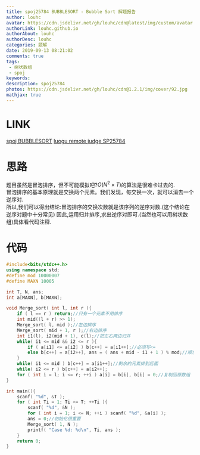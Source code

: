 ```yaml
---
title: spoj25784 BUBBLESORT - Bubble Sort 解题报告
author: louhc
avatar: https://cdn.jsdelivr.net/gh/louhc/cdn@latest/img/custom/avatar.jpg
authorLink: louhc.github.io
authorAbout: louhc
authorDesc: louhc
categories: 题解
date: 2019-09-13 08:21:02
comments: true
tags:
 - 树状数组
 - spoj
keywords:
description: spoj25784
photos: https://cdn.jsdelivr.net/gh/louhc/cdn@1.2.1/img/cover/92.jpg
mathjax: true
---
```


# LINK

[spoj BUBBLESORT](https://www.spoj.com/problems/BUBBLESORT/)
[luogu remote judge SP25784](https://www.luogu.org/problem/SP25784)

# 思路

题目虽然是冒泡排序，但不可能模拟吧?$O(N^2\times T)$的算法是很难卡过去的.  
冒泡排序的基本原理就是交换两个元素。我们发现，每交换一次，就可以消去一个逆序对.  
所以,我们可以得出结论:冒泡排序的交换次数就是该序列的逆序对数.(这个结论在逆序对题中十分常见)
因此,运用归并排序,求出逆序对即可.(当然也可以用树状数组)具体看代码注释.

# 代码
```cpp
#include<bits/stdc++.h>
using namespace std;
#define mod 10000007
#define MAXN 10005

int T, N, ans;
int a[MAXN], b[MAXN];

void Merge_sort( int l, int r ){
	if ( l == r ) return;//只有一个元素不用排序
	int mid((l + r) >> 1);
	Merge_sort( l, mid );//左边排序
	Merge_sort( mid + 1, r );//右边排序
	int i1(l), i2(mid + 1), c(l);//把左右两边归并
	while( i1 <= mid && i2 <= r ){
		if ( a[i1] <= a[i2] ) b[c++] = a[i1++];//必须写<=
		else b[c++] = a[i2++], ans = ( ans + mid - i1 + 1 ) % mod;//顺便统计逆序对个数（右边元素之前有mid-i1+1个比它大的）
	}
	while( i1 <= mid ) b[c++] = a[i1++];//剩余的元素排到后面
	while( i2 <= r ) b[c++] = a[i2++];
	for ( int i = l; i <= r; ++i ) a[i] = b[i], b[i] = 0;//复制回原数组
}

int main(){
	scanf( "%d", &T );
	for ( int Ti = 1; Ti <= T; ++Ti ){
		scanf( "%d", &N );
		for ( int i = 1; i <= N; ++i ) scanf( "%d", &a[i] );
		ans = 0;//初始化很重要
		Merge_sort( 1, N );
		printf( "Case %d: %d\n", Ti, ans );
	}
	return 0;
}

```